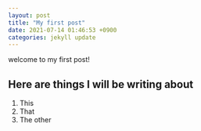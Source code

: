 ```yaml
---
layout: post
title: "My first post"
date: 2021-07-14 01:46:53 +0900
categories: jekyll update
---
```

welcome to my first post!

## Here are things I will be writing about
1. This
2. That
3. The other